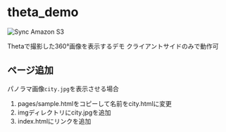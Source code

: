 # theta_demo

![Sync Amazon S3](https://github.com/sianf/theta_demo/workflows/Sync%20Amazon%20S3/badge.svg)

Thetaで撮影した360°画像を表示するデモ
クライアントサイドのみで動作可

## ページ追加

パノラマ画像`city.jpg`を表示させる場合

1. pages/sample.htmlをコピーして名前をcity.htmlに変更
1. imgディレクトリにcity.jpgを追加
1. index.htmlにリンクを追加
